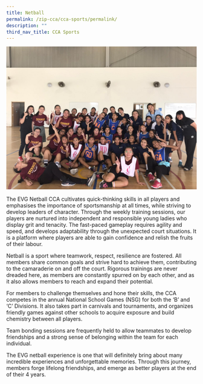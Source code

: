 ```yaml
---
title: Netball
permalink: /zip-cca/cca-sports/permalink/
description: ""
third_nav_title: CCA Sports
---
```

![](/images/netball.jpg)

The EVG Netball CCA cultivates quick-thinking skills in all players and emphasises the importance of sportsmanship at all times, while striving to develop leaders of character. Through the weekly training sessions, our players are nurtured into independent and responsible young ladies who display grit and tenacity. The fast-paced gameplay requires agility and speed, and develops adaptability through the unexpected court situations. It is a platform where players are able to gain confidence and relish the fruits of their labour.

Netball is a sport where teamwork, respect, resilience are fostered. All members share common goals and strive hard to achieve them, contributing to the camaraderie on and off the court. Rigorous trainings are never dreaded here, as members are constantly spurred on by each other, and as it also allows members to reach and expand their potential.

For members to challenge themselves and hone their skills, the CCA competes in the annual National School Games (NSG) for both the ‘B’ and ‘C’ Divisions. It also takes part in carnivals and tournaments, and organizes friendly games against other schools to acquire exposure and build chemistry between all players.

Team bonding sessions are frequently held to allow teammates to develop friendships and a strong sense of belonging within the team for each individual.

The EVG netball experience is one that will definitely bring about many incredible experiences and unforgettable memories. Through this journey, members forge lifelong friendships, and emerge as better players at the end of their 4 years.